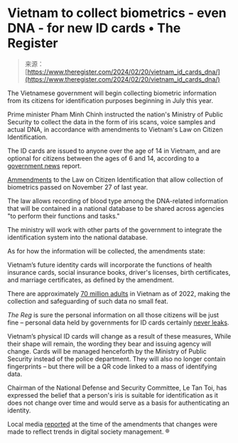 <!--yml
category: 未分类
date: 2024-05-27 15:01:42
-->

# Vietnam to collect biometrics - even DNA - for new ID cards • The Register

> 来源：[https://www.theregister.com/2024/02/20/vietnam_id_cards_dna/](https://www.theregister.com/2024/02/20/vietnam_id_cards_dna/)

The Vietnamese government will begin collecting biometric information from its citizens for identification purposes beginning in July this year.

Prime minister Pham Minh Chinh instructed the nation's Ministry of Public Security to collect the data in the form of iris scans, voice samples and actual DNA, in accordance with amendments to Vietnam's Law on Citizen Identification.

The ID cards are issued to anyone over the age of 14 in Vietnam, and are optional for citizens between the ages of 6 and 14, according to a [government news](https://en.baochinhphu.vn/viet-nam-to-collect-biometric-information-for-identification-from-july-111240219111759363.htm) report.

[Ammendments](https://lawnet.vn/vb/Luat-Can-cuoc-26-2023-QH15-86DE6.html) to the Law on Citizen Identification that allow collection of biometrics passed on November 27 of last year.

The law allows recording of blood type among the DNA-related information that will be contained in a national database to be shared across agencies "to perform their functions and tasks."

The ministry will work with other parts of the government to integrate the identification system into the national database.

As for how the information will be collected, the amendments state:

Vietnam’s future identity cards will incorporate the functions of health insurance cards, social insurance books, driver's licenses, birth certificates, and marriage certificates, as defined by the amendment.

There are approximately [70 million adults](https://www.statista.com/statistics/667805/number-of-adults-in-vietnam/) in Vietnam as of 2022, making the collection and safeguarding of such data no small feat.

*The Reg* is sure the personal information on all those citizens will be just fine – personal data held by governments for ID cards certainly [never leaks](https://www..heregister.com/2023/08/17/japanese_minister_offers_up_salary/).

Vietnam’s physical ID cards will change as a result of these measures, While their shape will remain, the wording they bear and issuing agency will change. Cards will be managed henceforth by the Ministry of Public Security instead of the police department. They will also no longer contain fingerprints – but there will be a QR code linked to a mass of identifying data.

Chairman of the National Defense and Security Committee, Le Tan Toi, has expressed the belief that a person's iris is suitable for identification as it does not change over time and would serve as a basis for authenticating an identity.

Local media [reported](https://www.vietnam.vn/en/chinh-thuc-doi-ten-the-can-cuoc-cong-dan-thanh-the-can-cuoc/) at the time of the amendments that changes were made to reflect trends in digital society management. ®